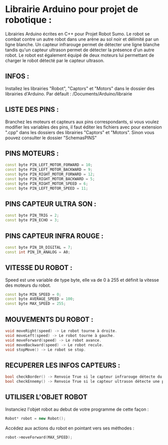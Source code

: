 # Librairie Arduino pour projet de robotique :

Librairies Arduino écrites en C++ pour Projet Robot Sumo.
Le robot se combat contre un autre robot dans une arène au sol noir et délimité par un ligne blanche.
Un capteur infrarouge permet de détecter une ligne blanche tandis qu'un capteur ultrason permet de
détecter la présence d'un autre robot.
Le robot est également équipé de deux moteurs lui permettant de charger le robot détecté par le capteur
ultrason.

## INFOS :

Installez les librairies "Robot", "Captors" et "Motors" dans le dossier des librairies d'Arduino.
Par défault : /Documents/Arduino/librairie

## LISTE DES PINS :

Branchez les moteurs et capteurs aux pins correspondants, si vous voulez modifier les variables des pins, 
il faut éditer les fichiers avec pour extension ".cpp" dans les dossiers des librairies "Captors" et "Motors".
Sinon vous pouvez consulter le dossier "SchemasPINS"

## PINS MOTEURS :

```c++
const byte PIN_LEFT_MOTOR_FORWARD = 10;
const byte PIN_LEFT_MOTOR_BACKWARD = 9;
const byte PIN_RIGHT_MOTOR_FORWARD = 12;
const byte PIN_RIGHT_MOTOR_BACKWARD = 5;
const byte PIN_RIGHT_MOTOR_SPEED = 6;
const byte PIN_LEFT_MOTOR_SPEED = 11;
```

## PINS CAPTEUR ULTRA SON :

```c++
const byte PIN_TRIG = 2;
const byte PIN_ECHO = 3;
```

## PINS CAPTEUR INFRA ROUGE :

```c++
const byte PIN_IR_DIGITAL = 7;
const int PIN_IR_ANALOG = A0;
```

## VITESSE DU ROBOT :

Speed est une variable de type byte, elle va de 0 à 255 et définit la vitesse des moteurs du robot.

```c++
const byte MIN_SPEED = 0;
const byte AVERAGE_SPEED = 100;
const byte MAX_SPEED = 255;
```

## MOUVEMENTS DU ROBOT :

```c++
void moveRight(speed) -> Le robot tourne à droite.
void moveLeft(speed) -> Le robot tourne à gauche.
void moveForward(speed) -> Le robot avance.
void moveBackward(speed) -> Le robot recule.
void stopMove() -> Le robot se stop.
```

## RECUPERER LES INFOS CAPTEURS :

```c++
bool checkBorder() -> Renvoie True si le capteur infrarouge détecte du blanc
bool checkEnnemy() -> Renvoie True si le capteur ultrason détecte une présence
```

## UTILISER L'OBJET ROBOT
Instanciez l'objet robot au debut de votre programme de cette façon :

```c++
Robot* robot = new Robot();
```
Accédez aux actions du robot en pointant vers ses méthodes :

```c++
robot->moveForward(MAX_SPEED);
```

